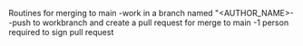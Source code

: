 Routines for merging to main
-work in a branch named "<AUTHOR_NAME>-<WORK-DESCRIPTION>
-push to workbranch and create a pull request for merge to main
-1 person required to sign pull request

